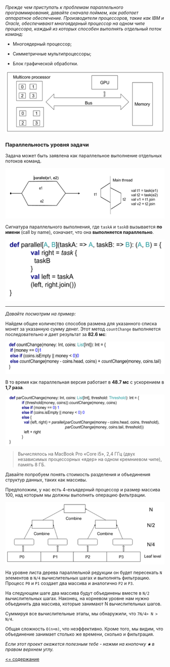 _Прежде чем приступать к проблемам параллельного программирования, давайте сначала поймем, как работает аппаратное обеспечение.
Производители процессоров, такие как IBM и Oracle, обеспечивают многоядерный процессор на одном чипе процессора, каждый 
из которых способен выполнять отдельный поток команд:_

* Многоядерный процессор;

* Симметричные мультипроцессоры;

* Блок графической обработки.

![alt text](https://github.com/steklopod/Parallel-Programming/blob/master/src/main/resources/images/1_task_level_parallelism/cpu.png "Производители процессоров")

### Параллельность уровня задачи

Задача может быть заявлена как параллельное выполнение отдельных потоков команд.

![alt text](https://github.com/steklopod/Parallel-Programming/blob/master/src/main/resources/images/1_task_level_parallelism/task_level_parallelism.png)

Сигнатура параллельного выполнения, где `taskA` и `taskB` вызывается **по имени** (call by name), означает, что она 
**выполняется параллельно**.

![alt text](https://github.com/steklopod/Parallel-Programming/blob/master/src/main/resources/images/1_task_level_parallelism/byname.png)

___

_Давайте посмотрим на пример:_

Найдем общее количество способов размена для указанного списка монет за указанную сумму денег.
Этот метод `countChange` выполняется последовательно и дает результат за **82.6 мс**:

![alt text](https://github.com/steklopod/Parallel-Programming/blob/master/src/main/resources/images/1_task_level_parallelism/countChange.png)

В то время как параллельная версия работает в **48.7 мс** с ускорением в **1,7 раза**.

![alt text](https://github.com/steklopod/Parallel-Programming/blob/master/src/main/resources/images/1_task_level_parallelism/countChangepar.png)

> Вычислялось на MacBook Pro «Core i5», 2,4 ГГц (двух независимых процессорных «ядер» на одном кремниевом чипе), память 8 ГБ.

Давайте попробуем понять стоимость разделения и объединения структур данных, таких как массивы.

Предположим, у нас есть 4-ехъядерный процессор и размер массива 100, над которым мы должны выполнить операцию фильтрации.

![alt text](https://github.com/steklopod/Parallel-Programming/blob/master/src/main/resources/images/1_task_level_parallelism/4core.png)

На уровне листа дерева параллельной редукции он будет пересекать `N` элементов в `N/4` вычислительных шагах и выполнять 
фильтрацию. Процесс `P0` и `P1` создает два массива и аналогично `P2` и `P3`.

На следующем шаге два массива будут объединены вместе в `N/2` вычислительных шагах. 
Наконец, на корневом уровне нам нужно объединить два массива, которые занимают N вычислительных шагов.

Суммируя все вычислительные этапы, мы обнаружили, что `7N/4> N > N/4`.

Общая сложность `O(n+m)`, что неэффективно. Кроме того, мы видим, что объединение занимает столько же времени, сколько и 
фильтрация. 


_Если этот проект окажется полезным тебе - нажми на кнопочку **`★`** в правом верхнем углу._

[<= содержание](https://github.com/steklopod/Parallel-Programming/blob/master/readme.md)

